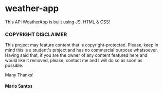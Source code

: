 # weather-app

This API WeatherApp is built using JS, HTML &amp; CSS!

<h3><b>COPYRIGHT DISCLAIMER</b></h3>

This project may feature content that is copyright-protected. Please, keep in mind this is a student's project and has no commercial purpose whatsoever. Having said that, if you are the owner of any content featured here and would like it removed, please, contact me and I will do so as soon as possible.

Many Thanks!

<b><h4>Mario Santos</b></h4>
